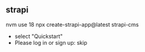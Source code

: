 ## strapi 
nvm use 18
npx create-strapi-app@latest strapi-cms
* select "Quickstart"
* Please log in or sign up: skip
